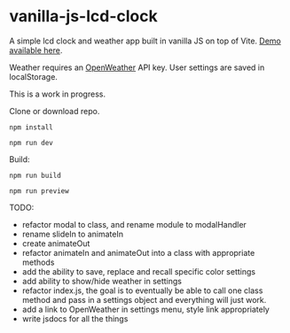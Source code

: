 # vanilla-js-lcd-clock

A simple lcd clock and weather app built in vanilla JS on top of Vite. [Demo available here](https://www.mattoz.com/lcd-clock/).

Weather requires an [OpenWeather](https://openweathermap.org/) API key.
User settings are saved in localStorage.

This is a work in progress.

Clone or download repo.

`npm install`

`npm run dev`

Build:

`npm run build`

`npm run preview`

TODO:

-   refactor modal to class, and rename module to modalHandler
-   rename slideIn to animateIn
-   create animateOut
-   refactor animateIn and animateOut into a class with appropriate methods
-   add the ability to save, replace and recall specific color settings
-   add ability to show/hide weather in settings
-   refactor index.js, the goal is to eventually be able to call one class method and pass in a settings object and everything will just work.
-   add a link to OpenWeather in settings menu, style link appropriately
-   write jsdocs for all the things
